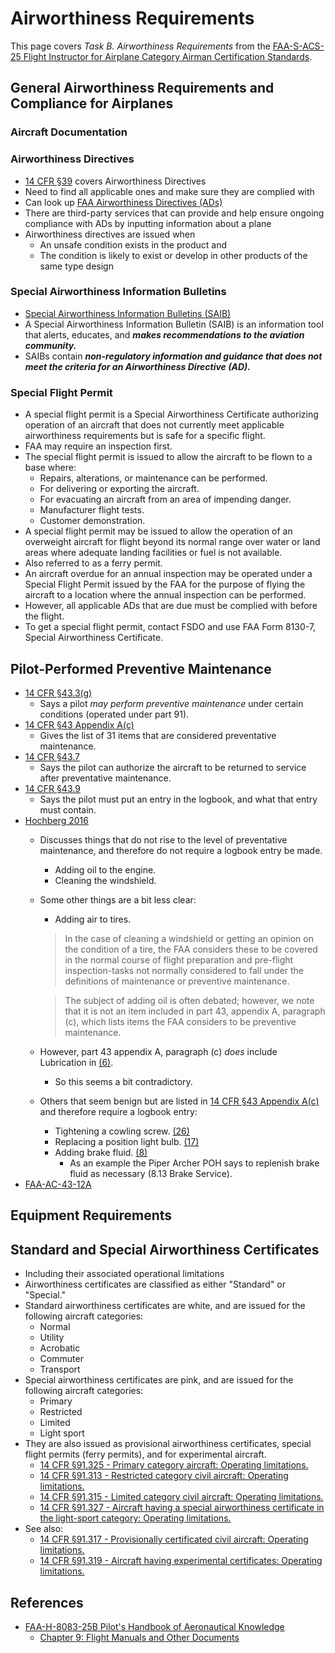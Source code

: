 # Airworthiness Requirements

This page covers *Task B. Airworthiness Requirements* from the [FAA-S-ACS-25 Flight Instructor for Airplane Category Airman Certification Standards](https://www.faa.gov/training_testing/testing/acs/cfi_airplane_acs_25.pdf).

## General Airworthiness Requirements and Compliance for Airplanes

### Aircraft Documentation

<!--@include: ./docs/src/includes/required-documents-sparrow.md | shift:3-->

<!--@include: ./docs/src/includes/inspections-required.md | shift:2-->
<!--@include: ./docs/src/includes/vor-checks.md | shift:2-->

### Airworthiness Directives

* [14 CFR &sect;39](https://www.ecfr.gov/current/title-14/chapter-I/subchapter-C/part-39) covers Airworthiness Directives
* Need to find all applicable ones and make sure they are complied with
* Can look up [FAA Airworthiness Directives (ADs)](https://www.faa.gov/regulations_policies/airworthiness_directives/)
* There are third-party services that can provide and help ensure ongoing compliance with ADs by inputting information about a plane
* Airworthiness directives are issued when
  * An unsafe condition exists in the product and
  * The condition is likely to exist or develop in other products of the same type design

### Special Airworthiness Information Bulletins

* [Special Airworthiness Information Bulletins (SAIB)](https://www.faa.gov/aircraft/safety/alerts/saib)
* A Special Airworthiness Information Bulletin (SAIB) is an information tool that alerts, educates, and ***makes recommendations to the aviation community.***
* SAIBs contain ***non-regulatory information and guidance that does not meet the criteria for an Airworthiness Directive (AD).***

### Special Flight Permit

* A special flight permit is a Special Airworthiness Certificate authorizing operation of an aircraft that does not currently meet applicable airworthiness requirements but is safe for a specific flight.
* FAA may require an inspection first.
* The special flight permit is issued to allow the aircraft to be flown to a base where:
  * Repairs, alterations, or maintenance can be performed.
  * For delivering or exporting the aircraft.
  * For evacuating an aircraft from an area of impending danger.
  * Manufacturer flight tests.
  * Customer demonstration.
* A special flight permit may be issued to allow the operation of an overweight aircraft for flight beyond its normal range over water or land areas where adequate landing facilities or fuel is not available.
* Also referred to as a ferry permit.
* An aircraft overdue for an annual inspection may be operated under a Special Flight Permit issued by the FAA for the purpose of flying the aircraft to a location where the annual inspection can be performed.
* However, all applicable ADs that are due must be complied with before the flight.
* To get a special flight permit, contact FSDO and use FAA Form 8130-7, Special Airworthiness Certificate.

## Pilot-Performed Preventive Maintenance

* [14 CFR &sect;43.3(g)](https://www.ecfr.gov/current/title-14/part-43/section-43.3#p-43.3(g))
  * Says a pilot _may perform preventive maintenance_ under certain conditions (operated under part 91).
* [14 CFR &sect;43 Appendix A(c)](https://www.ecfr.gov/current/title-14/appendix-Appendix%20A%20to%20Part%2043#p-Appendix-A-to-Part-43(c))
  * Gives the list of 31 items that are considered preventative maintenance.
* [14 CFR &sect;43.7](https://www.ecfr.gov/current/title-14/chapter-I/subchapter-C/part-43/section-43.7)
  * Says the pilot can authorize the aircraft to be returned to service after preventative maintenance.
* [14 CFR &sect;43.9](https://www.ecfr.gov/current/title-14/chapter-I/subchapter-C/part-43/section-43.9)
  * Says the pilot must put an entry in the logbook, and what that entry must contain.
* [Hochberg 2016](https://www.faa.gov/about/office_org/headquarters_offices/agc/practice_areas/regulations/interpretations/Data/interps/2016/Hochberg_2016_Legal_Interpretation.pdf)
  * Discusses things that do not rise to the level of preventative maintenance, and therefore do not require a logbook entry be made.
    * Adding oil to the engine.
    * Cleaning the windshield.
  * Some other things are a bit less clear:
    * Adding air to tires.

    > In the case of cleaning a windshield or getting an opinion on the condition of a tire, the FAA considers these to be covered in the normal course of flight preparation and pre-flight inspection-tasks not normally considered to fall under the definitions of maintenance or preventive maintenance.

    > The subject of adding oil is often debated; however, we note that it is not an item included in part 43, appendix A, paragraph (c), which lists items the FAA considers to be preventive maintenance.

  * However, part 43 appendix A, paragraph (c) _does_ include Lubrication in [(6)](https://www.ecfr.gov/current/title-14/appendix-Appendix%20A%20to%20Part%2043#p-Appendix-A-to-Part-43(c)(6)).
    * So this seems a bit contradictory.
  * Others that seem benign but are listed in [14 CFR &sect;43 Appendix A(c)](https://www.ecfr.gov/current/title-14/appendix-Appendix%20A%20to%20Part%2043#p-Appendix-A-to-Part-43(c)) and therefore require a logbook entry:
    * Tightening a cowling screw. [(26)](https://www.ecfr.gov/current/title-14/appendix-Appendix%20A%20to%20Part%2043#p-Appendix-A-to-Part-43(c)(26))
    * Replacing a position light bulb. [(17)](https://www.ecfr.gov/current/title-14/appendix-Appendix%20A%20to%20Part%2043#p-Appendix-A-to-Part-43(c)(17))
    * Adding brake fluid. [(8)](https://www.ecfr.gov/current/title-14/appendix-Appendix%20A%20to%20Part%2043#p-Appendix-A-to-Part-43(c)(8))
      * As an example the Piper Archer POH says to replenish brake fluid as necessary (8.13 Brake Service).
* [FAA-AC-43-12A](https://www.faa.gov/documentLibrary/media/Advisory_Circular/AC_43-12A_CHG_1.pdf)

## Equipment Requirements

<!--@include: ./docs/src/includes/required-equipment/day-vfr.md | shift:2-->
<!--@include: ./docs/src/includes/required-equipment/night-vfr.md | shift:2-->
<!--@include: ./docs/src/includes/required-equipment/ifr.md | shift:2-->
<!--@include: ./docs/src/includes/required-equipment/night-lighting-requirements.md | shift:2-->

<!--@include: ./docs/src/includes/airworthiness-inop-equipment.md | shift:2-->

## Standard and Special Airworthiness Certificates

* Including their associated operational limitations
* Airworthiness certificates are classified as either "Standard" or "Special."
* Standard airworthiness certificates are white, and are issued for the following aircraft categories:
  * Normal
  * Utility
  * Acrobatic
  * Commuter
  * Transport
* Special airworthiness certificates are pink, and are issued for the following aircraft categories:
  * Primary
  * Restricted
  * Limited
  * Light sport
* They are also issued as provisional airworthiness certificates, special flight permits (ferry permits), and for experimental aircraft.
  * [14 CFR &sect;91.325 - Primary category aircraft: Operating limitations.](https://www.ecfr.gov/current/title-14/chapter-I/subchapter-F/part-91/subpart-D/section-91.325)
  * [14 CFR &sect;91.313 - Restricted category civil aircraft: Operating limitations.](https://www.ecfr.gov/current/title-14/chapter-I/subchapter-F/part-91/subpart-D/section-91.313)
  * [14 CFR &sect;91.315 - Limited category civil aircraft: Operating limitations.](https://www.ecfr.gov/current/title-14/chapter-I/subchapter-F/part-91/subpart-D/section-91.315)
  * [14 CFR &sect;91.327 - Aircraft having a special airworthiness certificate in the light-sport category: Operating limitations.](https://www.ecfr.gov/current/title-14/chapter-I/subchapter-F/part-91/subpart-D/section-91.327)
* See also:
  * [14 CFR &sect;91.317 - Provisionally certificated civil aircraft: Operating limitations.](https://www.ecfr.gov/current/title-14/chapter-I/subchapter-F/part-91/subpart-D/section-91.317)
  * [14 CFR &sect;91.319 - Aircraft having experimental certificates: Operating limitations.](https://www.ecfr.gov/current/title-14/chapter-I/subchapter-F/part-91/subpart-D/section-91.319)

## References

* [FAA-H-8083-25B Pilot's Handbook of Aeronautical Knowledge](https://www.faa.gov/regulations_policies/handbooks_manuals/aviation/phak)
  * [Chapter 9: Flight Manuals and Other Documents](https://www.faa.gov/sites/faa.gov/files/regulations_policies/handbooks_manuals/aviation/phak/11_phak_ch9.pdf)

